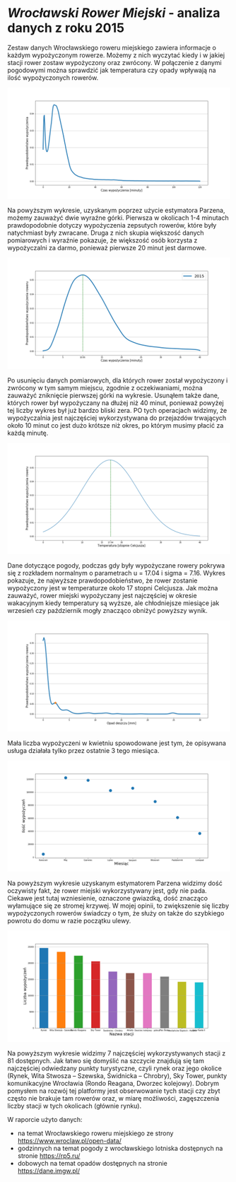 # *Wrocławski Rower Miejski* - analiza danych z roku 2015
Zestaw danych Wrocławskiego roweru miejskiego zawiera informacje o każdym wypożyczonym
rowerze. Możemy z nich wyczytać kiedy i w jakiej stacji rower zostaw wypożyczony oraz zwrócony. W
połączenie z danymi pogodowymi można sprawdzić jak temperatura czy opady wpływają na ilość
wypożyczonych rowerów.

![fig1](https://github.com/pkolebski/WroclawskiRowerMiejski-raport/blob/master/fig1.png)

Na powyższym wykresie, uzyskanym poprzez użycie estymatora Parzena, możemy zauważyć dwie
wyraźne górki. Pierwsza w okolicach 1-4 minutach prawdopodobnie dotyczy wypożyczenia zepsutych
rowerów, które były natychmiast były zwracane. Druga z nich skupia większość danych pomiarowych
i wyraźnie pokazuje, że większość osób korzysta z wypożyczalni za darmo, ponieważ pierwsze 20
minut jest darmowe.

![fig2](https://github.com/pkolebski/WroclawskiRowerMiejski-raport/blob/master/fig2.png)

Po usunięciu danych pomiarowych, dla których rower został wypożyczony i zwrócony w tym samym
miejscu, zgodnie z oczekiwaniami, można zauważyć zniknięcie pierwszej górki na wykresie. Usunąłem
także dane, których rower był wypożyczany na dłużej niż 40 minut, ponieważ powyżej tej liczby
wykres był już bardzo bliski zera. PO tych operacjach widzimy, że wypożyczalnia jest najczęściej
wykorzystywana do przejazdów trwających około 10 minut co jest dużo krótsze niż okres, po którym
musimy płacić za każdą minutę.

![fig3](https://github.com/pkolebski/WroclawskiRowerMiejski-raport/blob/master/fig3.png)

Dane dotyczące pogody, podczas gdy były wypożyczane rowery pokrywa się z rozkładem normalnym
o parametrach u = 17.04 i sigma = 7.16. Wykres pokazuje, że najwyższe prawdopodobieństwo, że
rower zostanie wypożyczony jest w temperaturze około 17 stopni Celcjusza. Jak można zauważyć,
rower miejski wypożyczany jest najczęściej w okresie wakacyjnym kiedy temperatury są wyższe, ale
chłodniejsze miesiące jak wrzesień czy październik mogły znacząco obniżyć powyższy wynik.

![fig4](https://github.com/pkolebski/WroclawskiRowerMiejski-raport/blob/master/fig4.png)

Mała liczba wypożyczeni w kwietniu spowodowane jest tym, że opisywana usługa działała tylko przez
ostatnie 3 tego miesiąca.

![fig5](https://github.com/pkolebski/WroclawskiRowerMiejski-raport/blob/master/fig5.png)

Na powyższym wykresie uzyskanym estymatorem Parzena widzimy dość oczywisty fakt, że rower
miejski wykorzystywany jest, gdy nie pada. Ciekawe jest tutaj wzniesienie, oznaczone gwiazdką, dość
znacząco wyłamujące się ze stromej krzywej. W mojej opinii, to zwiększenie się liczby wypożyczonych
rowerów świadczy o tym, że służy on także do szybkiego powrotu do domu w razie początku ulewy.

![fig6](https://github.com/pkolebski/WroclawskiRowerMiejski-raport/blob/master/fig6.png)

Na powyższym wykresie widzimy 7 najczęściej wykorzystywanych stacji z 81 dostępnych. Jak łatwo
się domyślić na szczycie znajdują się tam najczęściej odwiedzany punkty turystyczne, czyli rynek oraz
jego okolice (Rynek, Wita Stwosza – Szewska, Świdnicka – Chrobry), Sky Tower, punkty
komunikacyjne Wrocławia (Rondo Reagana, Dworzec kolejowy). Dobrym pomysłem na rozwój tej
platformy jest obserwowanie tych stacji czy zbyt często nie brakuje tam rowerów oraz, w miarę
możliwości, zagęszczenia liczby stacji w tych okolicach (głównie rynku).



W raporcie użyto danych:
- na temat Wrocławskiego roweru miejskiego ze strony https://www.wroclaw.pl/open-data/
- godzinnych na temat pogody z wrocławskiego lotniska dostępnych na stronie https://rp5.ru/
- dobowych na temat opadów dostępnych na stronie https://dane.imgw.pl/

